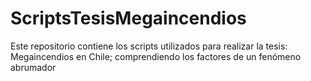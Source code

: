 # ScriptsTesisMegaincendios
Este repositorio contiene los scripts utilizados para realizar la tesis: Megaincendios en Chile; comprendiendo los factores de un fenómeno abrumador
